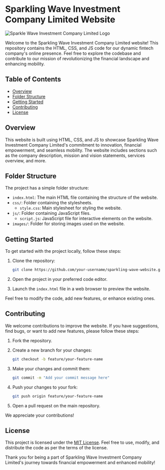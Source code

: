 # Sparkling Wave Investment Company Limited Website

![Sparkle Wave Investment Company Limited Logo](https://firebasestorage.googleapis.com/v0/b/easy-resume-express.appspot.com/o/sparkle_wave.png?alt=media&token=91079b21-4f9c-4935-8f03-0291751f725b)

Welcome to the Sparkling Wave Investment Company Limited website! This repository contains the HTML, CSS, and JS code for our dynamic fintech company's online presence. Feel free to explore the codebase and contribute to our mission of revolutionizing the financial landscape and enhancing mobility.

## Table of Contents

- [Overview](#overview)
- [Folder Structure](#folder-structure)
- [Getting Started](#getting-started)
- [Contributing](#contributing)
- [License](#license)

## Overview

This website is built using HTML, CSS, and JS to showcase Sparkling Wave Investment Company Limited's commitment to innovation, financial empowerment, and seamless mobility. The website includes sections such as the company description, mission and vision statements, services overview, and more.

## Folder Structure

The project has a simple folder structure:

- `index.html`: The main HTML file containing the structure of the website.
- `css/`: Folder containing the stylesheets.
  - `style.css`: Main stylesheet for styling the website.
- `js/`: Folder containing JavaScript files.
  - `script.js`: JavaScript file for interactive elements on the website.
- `images/`: Folder for storing images used on the website.

## Getting Started

To get started with the project locally, follow these steps:

1. Clone the repository:

   ```bash
   git clone https://github.com/your-username/sparkling-wave-website.git
   ```

2. Open the project in your preferred code editor.

3. Launch the `index.html` file in a web browser to preview the website.

Feel free to modify the code, add new features, or enhance existing ones.

## Contributing

We welcome contributions to improve the website. If you have suggestions, find bugs, or want to add new features, please follow these steps:

1. Fork the repository.
2. Create a new branch for your changes:

   ```bash
   git checkout -b feature/your-feature-name
   ```

3. Make your changes and commit them:

   ```bash
   git commit -m "Add your commit message here"
   ```

4. Push your changes to your fork:

   ```bash
   git push origin feature/your-feature-name
   ```

5. Open a pull request on the main repository.

We appreciate your contributions!

## License

This project is licensed under the [MIT License](LICENSE). Feel free to use, modify, and distribute the code as per the terms of the license.

Thank you for being a part of Sparkling Wave Investment Company Limited's journey towards financial empowerment and enhanced mobility!
